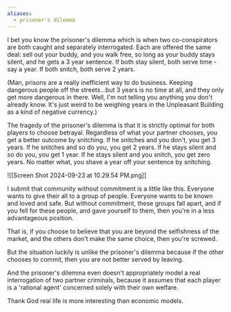 ```yaml
---
aliases:
  - prisoner's dilemma
---
```

I bet you know the prisoner's dilemma which is when two co-conspirators are both caught and separately interrogated. Each are offered the same deal: sell out your buddy, and you walk free, so long as your buddy stays silent, and he gets a 3 year sentence. If both stay silent, both serve time - say a year. If both snitch, both serve 2 years. 

(Man, prisons are a really inefficient way to do business. Keeping dangerous people off the streets...but 3 years is no time at all, and they only get more dangerous in there. Well, I'm not telling you anything you don't already know. It's just weird to be weighing years in the Unpleasant Building as a kind of negative currency.) 

The tragedy of the prisoner's dilemma is that it is strictly optimal for both players to choose betrayal. Regardless of what your partner chooses, you get a better outcome by snitching. If he snitches and you don't, you get 3 years. If he snitches and so do you, you get 2 years. If he stays silent and so do you, you get 1 year. If he stays silent and you snitch, you get zero years. No matter what, you shave a year off your sentence by snitching.

![[Screen Shot 2024-09-23 at 10.29.54 PM.png]]

I submit that community without commitment is a little like this. Everyone wants to give their all to a group of people. Everyone wants to be known and loved and safe. But without commitment, these groups fall apart, and if you fell for these people, and gave yourself to them, then you're in a less advantageous position. 

That is, if you choose to believe that you are beyond the selfishness of the market, and the others don't make the same choice, then you're screwed.

But the situation luckily is unlike the prisoner's dilemma because if the other chooses to commit, then you are not better served by leaving. 

And the prisoner's dilemma even doesn't appropriately model a real interrogation of two partner criminals, because it assumes that each player is a 'rational agent' concerned solely with their own welfare. 

Thank God real life is more interesting than economic models. 